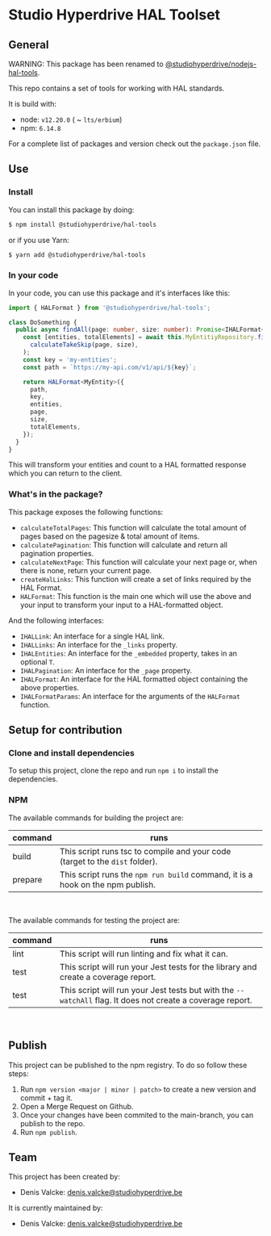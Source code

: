 # Studio Hyperdrive HAL Toolset

## General

WARNING: This package has been renamed to [@studiohyperdrive/nodejs-hal-tools](https://www.npmjs.com/package/@studiohyperdrive/nodejs-hal-tools).

This repo contains a set of tools for working with HAL standards.

It is build with:
- node: `v12.20.0` ( ~ `lts/erbium`)
- npm: `6.14.8`

For a complete list of packages and version check out the `package.json` file.

## Use

### Install

You can install this package by doing:
``` bash
$ npm install @studiohyperdrive/hal-tools
```
or if you use Yarn:
``` bash
$ yarn add @studiohyperdrive/hal-tools
```

### In your code
In your code, you can use this package and it's interfaces like this:

```typescript
import { HALFormat } from '@studiohyperdrive/hal-tools';

class DoSomething {
  public async findAll(page: number, size: number): Promise<IHALFormat<MyEntity>> {
    const [entities, totalElements] = await this.MyEntitiyRepository.findAndCount(
      calculateTakeSkip(page, size),
    );
    const key = 'my-entities';
    const path = `https://my-api.com/v1/api/${key}`;

    return HALFormat<MyEntity>({
      path,
      key,
      entities,
      page,
      size,
      totalElements,
    });
  }
}
```

This will transform your entities and count to a HAL formatted response which you can return to the client.

### What's in the package?
This package exposes the following functions:
- `calculateTotalPages`: This function will calculate the total amount of pages based on the pagesize & total amount of items.
- `calculatePagination`: This function will calculate and return all pagination properties.
- `calculateNextPage`: This function will calculate your next page or, when there is none, return your current page.
- `createHalLinks`: This function will create a set of links required by the HAL Format.
- `HALFormat`: This function is the main one which will use the above and your input to transform your input to a HAL-formatted object.

And the following interfaces:
- `IHALLink`: An interface for a single HAL link.
- `IHALLinks`: An interface for the `_links` property.
- `IHALEntities`: An interface for the `_embedded` property, takes in an optional `T`.
- `IHALPagination`: An interface for the `_page` property.
- `IHALFormat`: An interface for the HAL formatted object containing the above properties.
- `IHALFormatParams`: An interface for the arguments of the `HALFormat` function.
## Setup for contribution

### Clone and install dependencies
To setup this project, clone the repo and run `npm i` to install the dependencies.

### NPM
The available commands for building the project are:

| command      | runs                                                                                                      |
|--------------|-----------------------------------------------------------------------------------------------------------|
| build        | This script runs tsc to compile and your code (target to the `dist` folder).                              |
| prepare      | This script runs the `npm run build` command, it is a hook on the npm publish.                            |
<br>

The available commands for testing the project are:

| command      | runs                                                                                                      |
|--------------|-----------------------------------------------------------------------------------------------------------|
| lint         | This script will run linting and fix what it can.                                                         |
| test         | This script will run your Jest tests for the library and create a coverage report.                        |
| test         | This script will run your Jest tests but with the `--watchAll` flag. It does not create a coverage report.|
<br>

## Publish

This project can be published to the npm registry. To do so follow these steps:
1. Run `npm version <major | minor | patch>` to create a new version and commit + tag it.
2. Open a Merge Request on Github.
3. Once your changes have been commited to the main-branch, you can publish to the repo.
4. Run `npm publish`.

## Team

This project has been created by:
- Denis Valcke: denis.valcke@studiohyperdrive.be

It is currently maintained by:
- Denis Valcke: denis.valcke@studiohyperdrive.be
